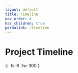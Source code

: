 ```yaml
---
layout: default
title: Timeline
nav_order: 4
has_children: true
permalink: /timeline
---
```


# Project Timeline
{: .fs-6 .fw-300 }
